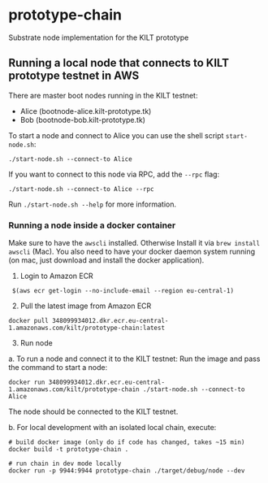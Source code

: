 # prototype-chain

Substrate node implementation for the KILT prototype

## Running a local node that connects to KILT prototype testnet in AWS

There are master boot nodes running in the KILT testnet:

* Alice (bootnode-alice.kilt-prototype.tk)
* Bob (bootnode-bob.kilt-prototype.tk)

To start a node and connect to Alice you can use the shell script `start-node.sh`:

```
./start-node.sh --connect-to Alice
``` 

If you want to connect to this node via RPC, add the `--rpc` flag:
```
./start-node.sh --connect-to Alice --rpc
```

Run `./start-node.sh --help` for more information.

### Running a node inside a docker container

Make sure to have the `awscli` installed. Otherwise Install it via `brew install awscli` (Mac).
You also need to have your docker daemon system running (on mac, just download and install the docker application).

1. Login to Amazon ECR

```
 $(aws ecr get-login --no-include-email --region eu-central-1)
```

2. Pull the latest image from Amazon ECR

```
docker pull 348099934012.dkr.ecr.eu-central-1.amazonaws.com/kilt/prototype-chain:latest
```

3. Run node

  a. To run a node and connect it to the KILT testnet: Run the image and pass the command to start a node:

```
docker run 348099934012.dkr.ecr.eu-central-1.amazonaws.com/kilt/prototype-chain ./start-node.sh --connect-to Alice
```
The node should be connected to the KILT testnet.


  b. For local development with an isolated local chain, execute: 

```
# build docker image (only do if code has changed, takes ~15 min)
docker build -t prototype-chain .

# run chain in dev mode locally
docker run -p 9944:9944 prototype-chain ./target/debug/node --dev
```
